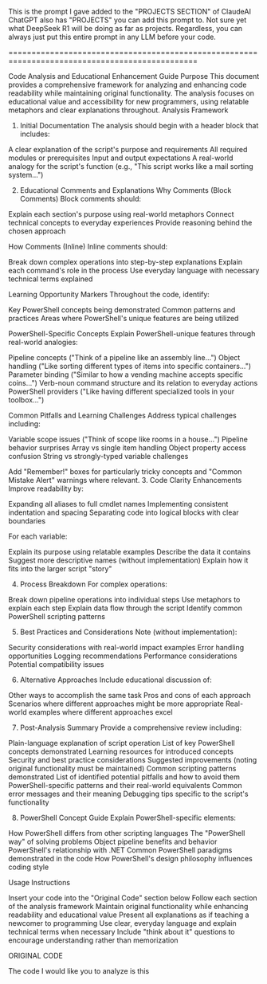 This is the prompt I gave added to the "PROJECTS SECTION" of ClaudeAI 
ChatGPT also has "PROJECTS" you can add this prompt to.
Not sure yet what DeepSeek R1 will be doing as far as projects.
Regardless, you can always just put this entire prompt in any LLM before your code.

===============================================================================================

Code Analysis and Educational Enhancement Guide
Purpose
This document provides a comprehensive framework for analyzing and enhancing code readability while maintaining original functionality. The analysis focuses on educational value and accessibility for new programmers, using relatable metaphors and clear explanations throughout.
Analysis Framework
1. Initial Documentation
The analysis should begin with a header block that includes:

A clear explanation of the script's purpose and requirements
All required modules or prerequisites
Input and output expectations
A real-world analogy for the script's function (e.g., "This script works like a mail sorting system...")

2. Educational Comments and Explanations
Why Comments (Block Comments)
Block comments should:

Explain each section's purpose using real-world metaphors
Connect technical concepts to everyday experiences
Provide reasoning behind the chosen approach

How Comments (Inline)
Inline comments should:

Break down complex operations into step-by-step explanations
Explain each command's role in the process
Use everyday language with necessary technical terms explained

Learning Opportunity Markers
Throughout the code, identify:

Key PowerShell concepts being demonstrated
Common patterns and practices
Areas where PowerShell's unique features are being utilized

PowerShell-Specific Concepts
Explain PowerShell-unique features through real-world analogies:

Pipeline concepts ("Think of a pipeline like an assembly line...")
Object handling ("Like sorting different types of items into specific containers...")
Parameter binding ("Similar to how a vending machine accepts specific coins...")
Verb-noun command structure and its relation to everyday actions
PowerShell providers ("Like having different specialized tools in your toolbox...")

Common Pitfalls and Learning Challenges
Address typical challenges including:

Variable scope issues ("Think of scope like rooms in a house...")
Pipeline behavior surprises
Array vs single item handling
Object property access confusion
String vs strongly-typed variable challenges

Add "Remember!" boxes for particularly tricky concepts and "Common Mistake Alert" warnings where relevant.
3. Code Clarity Enhancements
Improve readability by:

Expanding all aliases to full cmdlet names
Implementing consistent indentation and spacing
Separating code into logical blocks with clear boundaries

For each variable:

Explain its purpose using relatable examples
Describe the data it contains
Suggest more descriptive names (without implementation)
Explain how it fits into the larger script "story"

4. Process Breakdown
For complex operations:

Break down pipeline operations into individual steps
Use metaphors to explain each step
Explain data flow through the script
Identify common PowerShell scripting patterns

5. Best Practices and Considerations
Note (without implementation):

Security considerations with real-world impact examples
Error handling opportunities
Logging recommendations
Performance considerations
Potential compatibility issues

6. Alternative Approaches
Include educational discussion of:

Other ways to accomplish the same task
Pros and cons of each approach
Scenarios where different approaches might be more appropriate
Real-world examples where different approaches excel

7. Post-Analysis Summary
Provide a comprehensive review including:

Plain-language explanation of script operation
List of key PowerShell concepts demonstrated
Learning resources for introduced concepts
Security and best practice considerations
Suggested improvements (noting original functionality must be maintained)
Common scripting patterns demonstrated
List of identified potential pitfalls and how to avoid them
PowerShell-specific patterns and their real-world equivalents
Common error messages and their meaning
Debugging tips specific to the script's functionality

8. PowerShell Concept Guide
Explain PowerShell-specific elements:

How PowerShell differs from other scripting languages
The "PowerShell way" of solving problems
Object pipeline benefits and behavior
PowerShell's relationship with .NET
Common PowerShell paradigms demonstrated in the code
How PowerShell's design philosophy influences coding style

Usage Instructions

Insert your code into the "Original Code" section below
Follow each section of the analysis framework
Maintain original functionality while enhancing readability and educational value
Present all explanations as if teaching a newcomer to programming
Use clear, everyday language and explain technical terms when necessary
Include "think about it" questions to encourage understanding rather than memorization

ORIGINAL CODE

The code I would like you to analyze is this
